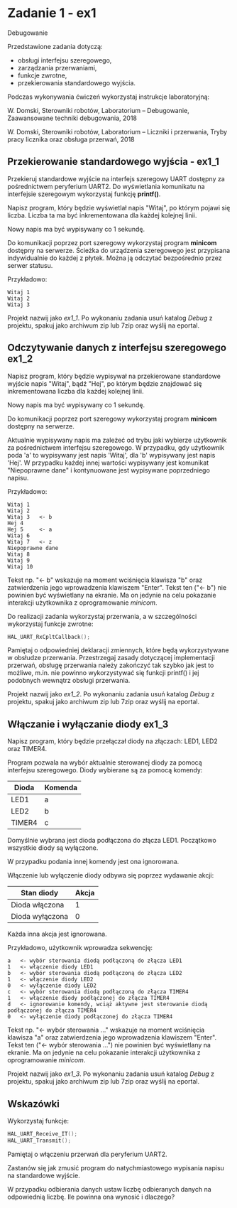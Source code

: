 # Zadanie 1 - ex1

Debugowanie

Przedstawione zadania dotyczą:
- obsługi interfejsu szeregowego,
- zarządzania przerwaniami,
- funkcje zwrotne,
- przekierowania standardowego wyjścia.

Podczas wykonywania ćwiczeń wykorzystaj instrukcje laboratoryjną:

W. Domski, Sterowniki robotów, Laboratorium – Debugowanie, 
Zaawansowane techniki debugowania, 2018

W. Domski, Sterowniki robotów, Laboratorium – Liczniki i przerwania, 
Tryby pracy licznika oraz obsługa przerwań, 2018

## Przekierowanie standardowego wyjścia - ex1_1

Przekieruj standardowe wyjście na interfejs szeregowy 
UART dostępny za pośrednictwem peryferium UART2. 
Do wyświetlania komunikatu na interfejsie szeregowym 
wykorzystaj funkcję **printf()**.

Napisz program, który będzie wyświetlał napis 
"Witaj", po którym pojawi się liczba. Liczba 
ta ma być inkrementowana dla każdej kolejnej linii.

Nowy napis ma być wypisywany co 1 sekundę.

Do komunikacji poprzez port szeregowy wykorzystaj program 
**minicom** dostępny na serwerze. Ścieżka do urządzenia szeregowego 
jest przypisana indywidualnie do każdej z płytek. Można 
ją odczytać bezpośrednio przez serwer statusu.

Przykładowo:

```
Witaj 1
Witaj 2
Witaj 3
```

Projekt nazwij jako *ex1_1*.
Po wykonaniu zadania usuń katalog *Debug* z projektu, spakuj 
jako archiwum zip lub 7zip oraz wyślij na eportal.

## Odczytywanie danych z interfejsu szeregowego ex1_2

Napisz program, który będzie wypisywał na przekierowane standardowe 
wyjście napis "Witaj", bądź "Hej", po którym 
będzie znajdować się inkrementowana liczba dla każdej kolejnej 
linii.

Nowy napis ma być wypisywany co 1 sekundę.

Do komunikacji poprzez port szeregowy wykorzystaj program 
**minicom** dostępny na serwerze.

Aktualnie wypisywany napis ma zależeć od trybu jaki wybierze 
użytkownik za pośrednictwem interfejsu szeregowego. 
W przypadku, gdy użytkownik poda 'a' to wypisywany jest 
napis 'Witaj', dla 'b' wypisywany jest napis 'Hej'. W przypadku 
każdej innej wartości wypisywany jest komunikat 
"Niepoprawne dane" i kontynuowane jest wypisywane poprzedniego 
napisu.

Przykładowo:

```
Witaj 1
Witaj 2
Witaj 3   <- b
Hej 4
Hej 5     <- a
Witaj 6
Witaj 7   <- z
Niepoprawne dane
Witaj 8   
Witaj 9
Witaj 10
```

Tekst np. "<- b" wskazuje na moment wciśnięcia klawisza "b" oraz 
zatwierdzenia jego wprowadzenia klawiszem "Enter". Tekst 
ten ("<- b") nie powinien być wyświetlany na ekranie. Ma on jedynie 
na celu pokazanie interakcji użytkownika z oprogramowanie *minicom*.

Do realizacji zadania wykorzystaj przerwania, a w szczególności 
wykorzystaj funkcje zwrotne:
```C
HAL_UART_RxCpltCallback();
```

Pamiętaj o odpowiedniej deklaracji zmiennych, które będą wykorzystywane 
w obsłudze przerwania. Przestrzegaj zasady dotyczącej implementacji 
przerwań, obsługę przerwania należy zakończyć tak szybko jak jest 
to możliwe, m.in. nie powinno wykorzystywać się funkcji 
printf() i jej podobnych wewnątrz obsługi przerwania.

Projekt nazwij jako *ex1_2*.
Po wykonaniu zadania usuń katalog *Debug* z projektu, spakuj 
jako archiwum zip lub 7zip oraz wyślij na eportal.

## Włączanie i wyłączanie diody ex1_3

Napisz program, który będzie przełączał diody na złączach:
LED1, LED2 oraz TIMER4.

Program pozwala na wybór aktualnie sterowanej diody za pomocą 
interfejsu szeregowego. 
Diody wybierane są za pomocą komendy:

|Dioda|Komenda|
|-|-|
|LED1|a|
|LED2|b|
|TIMER4|c|

Domyślnie wybrana jest dioda podłączona do złącza LED1. 
Początkowo wszystkie diody są wyłączone.

W przypadku podania innej komendy jest ona ignorowana.

Włączenie lub wyłączenie diody odbywa się poprzez wydawanie akcji:

|Stan diody|Akcja|
|-|-|
|Dioda włączona|1|
|Dioda wyłączona|0|

Każda inna akcja jest ignorowana.

Przykładowo, użytkownik wprowadza sekwencję:

```
a   <- wybór sterowania diodą podłączoną do złącza LED1
1   <- włączenie diody LED1
b   <- wybór sterowania diodą podłączoną do złącza LED2
1   <- włączenie diody LED2
0   <- wyłączenie diody LED2
c   <- wybór sterowania diodą podłączoną do złącza TIMER4
1   <- włączenie diody podłączonej do złącza TIMER4
d   <- ignorowanie komendy, wciąż aktywne jest sterowanie diodą podłączonej do złącza TIMER4
0   <- wyłączenie diody podłączonej do złącza TIMER4
```

Tekst np. "<- wybór sterowania ..." wskazuje na moment wciśnięcia klawisza "a" oraz 
zatwierdzenia jego wprowadzenia klawiszem "Enter". Tekst 
ten ("<- wybór sterowania ...") nie powinien być wyświetlany na ekranie. Ma on jedynie 
na celu pokazanie interakcji użytkownika z oprogramowanie *minicom*.

Projekt nazwij jako *ex1_3*.
Po wykonaniu zadania usuń katalog *Debug* z projektu, spakuj 
jako archiwum zip lub 7zip oraz wyślij na eportal.

## Wskazówki

Wykorzystaj funkcje:
```C
HAL_UART_Receive_IT();
HAL_UART_Transmit();
```

Pamiętaj o włączeniu przerwań dla peryferium UART2.

Zastanów się jak zmusić program do natychmiastowego wypisania 
napisu na standardowe wyjście.

W przypadku odbierania danych ustaw liczbę odbieranych 
danych na odpowiednią liczbę. Ile powinna ona wynosić i dlaczego?

